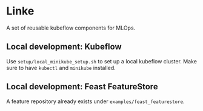 # Linke

A set of reusable kubeflow components for MLOps.

## Local development: Kubeflow

Use `setup/local_minikube_setup.sh` to set up a local kubeflow cluster. Make sure to have `kubectl` and `minikube` installed.

## Local development: Feast FeatureStore

A feature repository already exists under `examples/feast_featurestore`.
